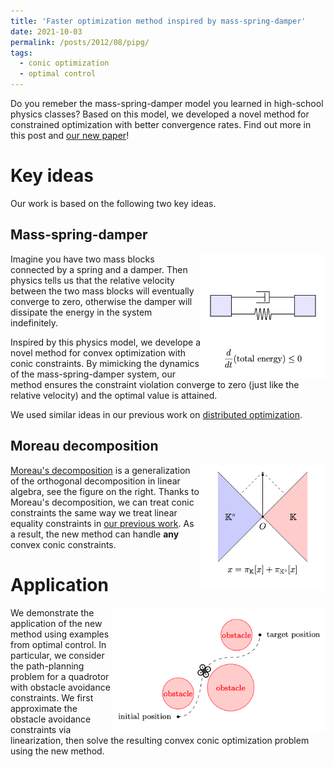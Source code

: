 ```yaml
---
title: 'Faster optimization method inspired by mass-spring-damper'
date: 2021-10-03
permalink: /posts/2012/08/pipg/
tags:
  - conic optimization
  - optimal control
---
```


Do you remeber the mass-spring-damper model you learned in high-school physics classes? Based on this model, we developed a novel method for constrained optimization with better convergence rates. Find out more in this post and [our new paper](https://arxiv.org/pdf/2108.10260.pdf)! 

# Key ideas

Our work is based on the following two key ideas.

## Mass-spring-damper

<img src="/images/msd.png" width="200" height="200" img align='right'>

Imagine you have two mass blocks connected by a spring and a damper. Then physics tells us that the relative velocity between the two mass blocks will eventually converge to zero, otherwise the damper will dissipate the energy in the system indefinitely.

Inspired by this physics model, we develope a novel method for convex optimization with conic constraints. By mimicking the dynamics of the mass-spring-damper system, our method ensures the constraint violation converge to zero (just like the relative velocity) and the optimal value is attained. 

We used similar ideas in our previous work on [distributed optimization](https://arxiv.org/pdf/1911.06273.pdf).

## Moreau decomposition

<img src="/images/Moreau.png" width="200" height="200" img align='right' title="Moreau's decomposition">

[Moreau's decomposition](https://www.convexoptimization.com/wikimization/index.php/Moreau%27s_decomposition_theorem) is a generalization of the orthogonal decomposition in linear algebra, see the figure on the right. Thanks to Moreau's decomposition, we can treat conic constraints the same way we treat linear equality constraints in [our previous work](https://arxiv.org/pdf/2009.06980.pdf). As a result, the new method can handle **any** convex conic constraints.  

# Application

<img src="/images/quad_path.png" width="341" height="200" img align='right'>

We demonstrate the application of the new method using examples from optimal control. In particular, we consider the path-planning problem for a quadrotor with obstacle avoidance constraints. We first approximate the obstacle avoidance constraints via linearization, then solve the resulting convex conic optimization problem using the new method.



